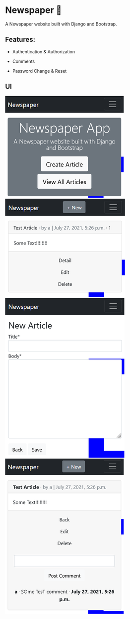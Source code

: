# Newspaper 📰

A Newspaper website built with Django and Bootstrap.

## Features:

- Authentication & Authorization

- Comments
- Password Change & Reset

## UI

![image-20210727210810173](data/image-20210727210810173.png) 
![image-20210727210857349](data/image-20210727210857349.png) 
![image-20210727210839670](data/image-20210727210839670.png) 
![image-20210727210910157](data/image-20210727210910157.png) 

